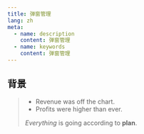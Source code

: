 ```yaml
---
title: 弹窗管理
lang: zh
meta:
  - name: description
    content: 弹窗管理
  - name: keywords
    content: 弹窗管理
---
```


## 背景
>
> - Revenue was off the chart.
> - Profits were higher than ever.
>
>  *Everything* is going according to **plan**.
